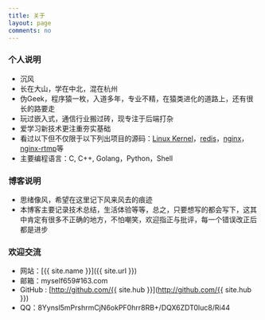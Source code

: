 ```yaml
---
title: 关于
layout: page
comments: no
---
```


### 个人说明

* 沉风
* 长在大山，学在中北，混在杭州
* 伪Geek，程序猿一枚，入道多年，专业不精，在猿类进化的道路上，还有很长的路要走 
* 玩过嵌入式，通信行业搬过砖，现专注于后端打杂
* 爱学习新技术更注重夯实基础
* 看过以下但不仅限于以下列出项目的源码：[Linux Kernel](https://github.com/myself659/linux-2.26.32)，[redis](https://github.com/myself659/redis-3.0.7)，[nginx](https://github.com/myself659/nginx-1.8.0)， [nginx-rtmp](https://github.com/myself659/nginx-rtmp-module)等
* 主要编程语言：C, C++, Golang，Python，Shell 


### 博客说明

* 思绪像风，希望在这里记下风来风去的痕迹
* 本博客主要记录技术总结，生活体验等等，总之，只要想写的都会写下，这其中肯定有很多不正确的地方，不怕嘲笑，欢迎指正与批评，每一个错误改正后都是进步

### 欢迎交流


* 网站：[{{ site.name }}]({{ site.url }})
* 邮箱：myself659#163.com 
* GitHub : [http://github.com/{{ site.hub }}](http://github.com/{{ site.hub }})
* QQ：8Yynsl5mPrshrmCjN6okPF0hrr8RB+/DQX6ZDT0luc8/Ri44




